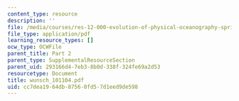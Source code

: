 ```yaml
---
content_type: resource
description: ''
file: /media/courses/res-12-000-evolution-of-physical-oceanography-spring-2007/cc7dea1964db87560fd57d1eed9de598_wunsch_101104.pdf
file_type: application/pdf
learning_resource_types: []
ocw_type: OCWFile
parent_title: Part 2
parent_type: SupplementalResourceSection
parent_uid: 293166d4-7eb3-8b0d-338f-324fe69a2d53
resourcetype: Document
title: wunsch_101104.pdf
uid: cc7dea19-64db-8756-0fd5-7d1eed9de598
---
```

